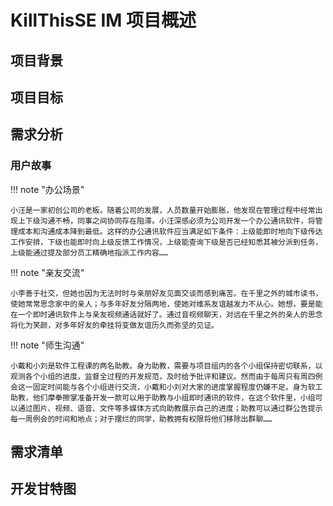 # KillThisSE IM 项目概述

## 项目背景

## 项目目标

## 需求分析

### 用户故事

!!! note "办公场景"

    小汪是一家初创公司的老板。随着公司的发展，人员数量开始膨胀，他发现在管理过程中经常出现上下级沟通不畅，同事之间协同存在阻滞。小汪深感必须为公司开发一个办公通讯软件，将管理成本和沟通成本降到最低。这样的办公通讯软件应当满足如下条件：上级能即时地向下级传达工作安排，下级也能即时向上级反馈工作情况，上级能查询下级是否已经知悉其被分派到任务，上级能通过提及部分员工精确地指派工作内容……

!!! note "亲友交流"

    小李善于社交，但她也因为无法时时与亲朋好友见面交谈而感到痛苦。在千里之外的城市读书，使她常常思念家中的亲人；与多年好友分隔两地，使她对维系友谊越发力不从心。她想，要是能在一个即时通讯软件上与亲友视频通话就好了。通过音视频聊天，对远在千里之外的亲人的思念将化为笑颜，对多年好友的牵挂将变做友谊历久而弥坚的见证。

!!! note "师生沟通"

    小戴和小刘是软件工程课的两名助教。身为助教，需要与项目组内的各个小组保持密切联系，以观测各个小组的进度，监督全过程的开发规范，及时给予批评和建议。然而由于每周只有周四例会这一固定时间能与各个小组进行交流，小戴和小刘对大家的进度掌握程度仍嫌不足。身为软工助教，他们摩拳擦掌准备开发一款可以用于助教与小组即时通讯的软件，在这个软件里，小组可以通过图片、视频、语音、文件等多媒体方式向助教展示自己的进度；助教可以通过群公告提示每一周例会的时间和地点；对于摆烂的同学，助教拥有权限将他们移除出群聊……

## 需求清单

## 开发甘特图
